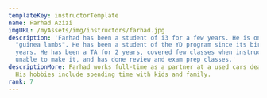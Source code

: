 ```yaml
---
templateKey: instructorTemplate
name: Farhad Azizi
imgURL: /myAssets/img/instructors/farhad.jpg
description: 'Farhad has been a student of i3 for a few years. He is one of the
  "guinea lambs". He has been a student of the YD program since its birth: 4
  years. He has been a TA for 2 years, covered few classes when instructors were
  unable to make it, and has done review and exam prep classes.'
descriptionMore: Farhad works full-time as a partner at a used cars dealership.
  His hobbies include spending time with kids and family.
rank: 7
---
```


